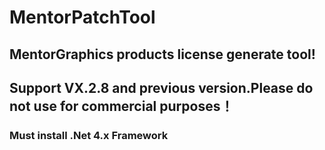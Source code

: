 #  MentorPatchTool
## MentorGraphics products license generate tool!
## Support VX.2.8 and previous version.Please do not use for commercial purposes！
### Must install .Net 4.x Framework
